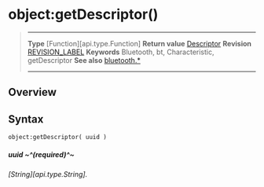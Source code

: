 # object:getDescriptor()

> --------------------- ------------------------------------------------------------------------------------------
> __Type__              [Function][api.type.Function]
> __Return value__      [Descriptor](/plugin.bluetooth.type.Descriptor.md)
> __Revision__          [REVISION_LABEL](REVISION_URL)
> __Keywords__          Bluetooth, bt, Characteristic, getDescriptor
> __See also__          [bluetooth.*](/plugin.bluetooth.md)
> --------------------- ------------------------------------------------------------------------------------------

## Overview

## Syntax

	object:getDescriptor( uuid )

##### uuid ~^(required)^~
_[String][api.type.String]._
